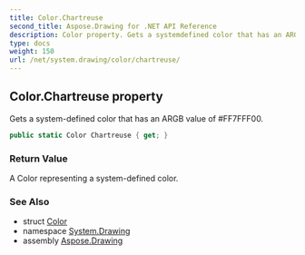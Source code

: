 ```yaml
---
title: Color.Chartreuse
second_title: Aspose.Drawing for .NET API Reference
description: Color property. Gets a systemdefined color that has an ARGB value of FF7FFF00
type: docs
weight: 150
url: /net/system.drawing/color/chartreuse/
---
```

## Color.Chartreuse property

Gets a system-defined color that has an ARGB value of #FF7FFF00.

```csharp
public static Color Chartreuse { get; }
```

### Return Value

A Color representing a system-defined color.

### See Also

* struct [Color](../)
* namespace [System.Drawing](../../color/)
* assembly [Aspose.Drawing](../../../)


